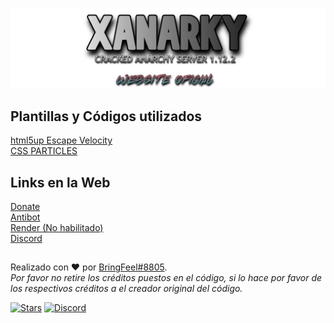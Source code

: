 ![](https://github.com/BringFeel/xanarky-website/blob/main/xanarky-banner.png "Xanarky banner")

## Plantillas y Códigos utilizados
[html5up Escape Velocity](https://html5up.net/escape-velocity)\
[CSS PARTICLES](https://codepen.io/alexitaylor/pen/RgxJwg)
## Links en la Web
[Donate](https://donate.xanarky.com/)\
[Antibot](https://antibot.xanarky.com/)\
[Render (No habilitado)]()\
[Discord](https://discord.xanarky.com/)
##
Realizado con ❤️ por [BringFeel#8805](https://github.com/BringFeel).\
*Por favor no retire los créditos puestos en el código, si lo hace por favor de los respectivos créditos a el creador original del código.*<p>
  
  [![Stars](https://img.shields.io/github/stars/BringFeel/xanarky-website)](https://github.com/BringFeel/xanarky-website/stargazers)
  [![Discord](https://discordapp.com/api/guilds/703772175949234226/widget.png)](https://bringfeel.github.io/links/link-los-fisuras-discord)
